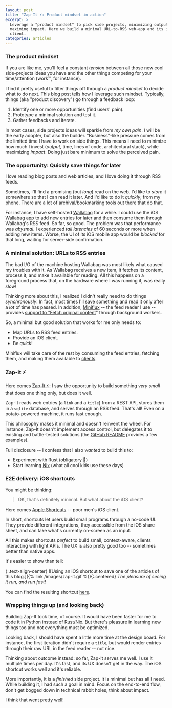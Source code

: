 ```yaml
---
layout: post
title: "Zap-It ⚡: Product mindset in action"
excerpt: >
  Leverage a "product mindset" to pick side projects, minimizing output and
  maximing impact. Here we build a minimal URL-to-RSS web-app and its iOS
  client.
categories: articles
---
```


### The product mindset

If you are like me, you'll feel a constant _tension_ between all those new cool
side-projects ideas you have and the other things competing for your
time/attention (work™, for instance).

I find it pretty useful to filter things off through a _product mindset_ to
decide what to do next. This blog post tells how I leverage such mindset.
Typically, things (aka "product discovery") go through a feedback loop:

1. Identify one or more opportunities (find users' pain).
1. Prototype a minimal solution and test it.
1. Gather feedbacks and iterate.

In most cases, side projects ideas will sparkle from _my own pain_. _I_ will be
the early adopter, but also the builder. "Business"-like pressure comes from the
limited time I have to work on side things. This means I need to minimize how
much I invest (_output_, time, lines of code, architectural stack), while
maximizing _impact_. Doing just bare minimum to solve the perceived pain.

### The opportunity: Quickly save things for later

I love reading blog posts and web articles, and I love doing it through RSS
feeds.

Sometimes, I'll find a promising (but _long_) read on the web. I'd like to
_store_ it somewhere so that I can read it later. And I'd like to do it
_quickly_, from my phone. There are a lot of archival/bookmarking tools out
there that do that.

For instance, I have self-hosted [Wallabag](https://www.wallabag.it/en) for a
while. I could use the iOS Wallabag app to add new entries for later and then
consume them through Wallabag's RSS feed. So far, so good. The problem was that
performance was _abysmal_. I experienced _tail latencies_ of 60 seconds or more
when adding new items. Worse, the UI of its iOS mobile app would be _blocked_
for that long, waiting for server-side confirmation.

### A minimal solution: URLs to RSS entries

The bad I/O of the machine hosting Wallabag was most likely what caused my
troubles with it. As Wallabag receives a new item, it fetches its content,
process it, and make it available for reading. All this happens on a foreground
process that, on the hardware where I was running it, was really _slow_!

Thinking more about this, I realized I didn't really need to do things
_synchronously_. In fact, most times I'll save something and read it only after
a _lot_ of time has passed. In addition, [Miniflux](https://miniflux.app) -- the
feed reader I use -- provides [support to "Fetch original
content](https://miniflux.app/features.html#content-manipulation)" through
background workers.

So, a minimal but good solution that works for me only needs to:

- Map URLs to RSS feed entries.
- Provide an iOS client.
- Be _quick_!

Miniflux will take care of the rest by consuming the feed entries, fetching
them, and making them available to [clients](https://reederapp.com).

### Zap-It ⚡

Here comes [Zap-It ⚡](https://github.com/aldur/zap-it): I saw the opportunity
to build something _very small_ that does one thing only, but does it well.

Zap-It reads web entries (a `link` and a `title`) from a REST API, stores
them in a `sqlite` database, and serves through an RSS feed. That's all! Even on
a potato-powered machine, it runs fast enough.

This philosophy makes it minimal and doesn't reinvent the wheel. For instance,
Zap-It doesn't implement access control, but delegates it to existing and
battle-tested solutions (the [GitHub README](https://github.com/aldur/zap-it)
provides a few examples).

Full disclosure -- I confess that I also _wanted_ to build this to:

- Experiment with Rust (obligatory 🦀)
- Start learning [Nix](https://nixos.org) (what all cool kids use these days)

### E2E delivery: iOS shortcuts

You might be thinking:

> OK, that's definitely minimal. But what about the iOS client?

Here comes [Apple
Shortcuts](https://support.apple.com/en-gb/guide/shortcuts/welcome/ios) -- poor
men's iOS client.

In short, shortcuts let users build small programs through a no-code UI. They
provide different integrations, they accessible from the iOS share sheet, and
can take what's currently on-screen as an input.

All this makes shortcuts _perfect_ to build small, context-aware, clients
interacting with light APIs. The UX is also pretty good too -- sometimes better
than native apps.

It's easier to show than tell:

{:.text-align-center}
![Using an iOS shortcut to save one of the articles of this blog.]({% link
/images/zap-it.gif %}){:.centered}
*The pleasure of seeing it run, and run fast!*

You can find the resulting shortcut
[here](https://www.icloud.com/shortcuts/83d641e49edc41858210d87f4eca6c33).

### Wrapping things up (and looking back)

Building Zap-It took time, of course. It would have been faster for me to code
it in Python instead of Rust/Nix. But there's pleasure in learning new things
too and not everything must be optimized.

Looking back, I should have spent a little more time at the design board.
For instance, the first iteration didn't require a `title`, but would render
entries through their raw URL in the feed reader -- not nice.

Thinking about outcome instead: so far, Zap-It serves me well. I use it multiple
times per day. It's fast, and its UX doesn't get in the way. The iOS shortcut
works well and it's reliable.

More importantly, it is a _finished_ side project. It is minimal but has all I
need. While building it, I had such a goal in mind. Focus on the end-to-end
flow, don't get bogged down in technical rabbit holes, think about impact.

I think that went pretty well!
